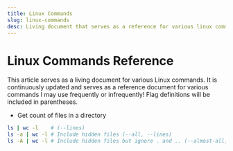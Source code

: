 ```yaml
---
title: Linux Commands
slug: linux-commands 
desc: Living document that serves as a reference for various linux commands
---
```

# Linux Commands Reference

This article serves as a living document for various Linux commands. It is continuously updated and serves as a reference document for various commands I may use frequently or infrequently! Flag definitions will be included in parentheses.

- Get count of files in a directory
```bash
ls | wc -l    # (--lines)
ls -a | wc -l # Include hidden files (--all, --lines)
ls -A | wc -l # Include hidden files but ignore . and .. (--almost-all, --lines)
```
